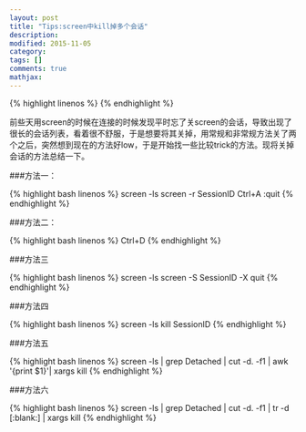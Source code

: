 ```yaml
---
layout: post
title: "Tips:screen中kill掉多个会话"
description: 
modified: 2015-11-05
category: 
tags: []
comments: true
mathjax: 
---
```

{% highlight linenos %}
{% endhighlight %}

前些天用screen的时候在连接的时候发现平时忘了关screen的会话，导致出现了很长的会话列表，看着很不舒服，于是想要将其关掉，用常规和非常规方法关了两个之后，突然想到现在的方法好low，于是开始找一些比较trick的方法。现将关掉会话的方法总结一下。

###方法一：

{% highlight bash linenos %}
screen -ls
screen -r SessionID
Ctrl+A
:quit
{% endhighlight %}

###方法二：

{% highlight bash linenos %}
Ctrl+D
{% endhighlight %}

###方法三


{% highlight bash linenos %}
screen -ls
screen -S SessionID -X quit
{% endhighlight %}

###方法四


{% highlight bash linenos %}
screen -ls
kill SessionID
{% endhighlight %}

###方法五

{% highlight bash linenos %}
screen -ls | grep Detached | cut -d. -f1 | awk '{print $1}'| xargs kill
{% endhighlight %}

###方法六

{% highlight bash linenos %}
screen -ls | grep Detached | cut -d. -f1 | tr -d [:blank:] | xargs kill
{% endhighlight %}